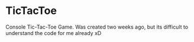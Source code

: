 # TicTacToe
Console Tic-Tac-Toe Game. Was created two weeks ago, but its difficult to understand the code for me already xD
